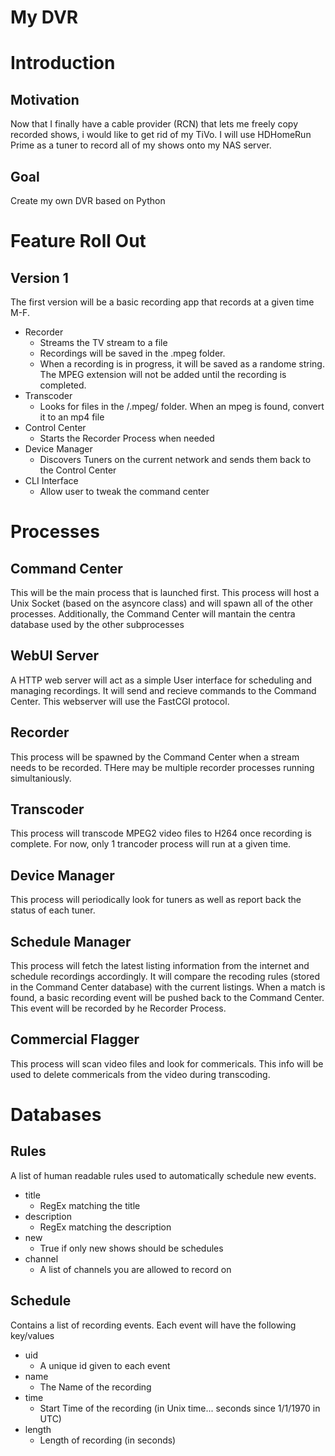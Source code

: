 My DVR
======

# Introduction

## Motivation
Now that I finally have a cable provider (RCN) that lets me freely copy recorded shows, i would like to get rid of my TiVo.  I will use HDHomeRun Prime as a tuner to record all of my shows onto my NAS server.

## Goal
Create my own DVR based on Python

# Feature Roll Out

## Version 1
The first version will be a basic recording app that records at a given time M-F.
* Recorder
    * Streams the TV stream to a file
    * Recordings will be saved in the .mpeg folder.  
    * When a recording is in progress, it will be saved as a randome string.  The MPEG extension will not be added until the recording is completed.
* Transcoder
    * Looks for files in the /.mpeg/ folder.  When an mpeg is found, convert it to an mp4 file
* Control Center
    * Starts the Recorder Process when needed
* Device Manager
    * Discovers Tuners on the current network and sends them back to the Control Center
* CLI Interface
    * Allow user to tweak the command center

# Processes

## Command Center
This will be the main process that is launched first.  This process will host a Unix Socket (based on the asyncore class) and will spawn all of the other processes.  Additionally, the Command Center will mantain the centra database used by the other subprocesses

## WebUI Server
A HTTP web server will act as a simple User interface for scheduling and managing recordings.  It will send and recieve commands to the Command Center.  This webserver will use the FastCGI protocol.  

## Recorder
This process will be spawned by the Command Center when a stream needs to be recorded.  THere may be multiple recorder processes running simultaniously.  

## Transcoder
This process will transcode MPEG2 video files to H264 once recording is complete.  For now, only 1 trancoder process will run at a given time.  

## Device Manager
This process will periodically look for tuners as well as report back the status of each tuner.

## Schedule Manager
This process will fetch the latest listing information from the internet and schedule recordings accordingly.  It will compare the recoding rules (stored in the Command Center database) with the current listings.  When a match is found, a basic recording event will be pushed back to the Command Center.  This event will be recorded by he Recorder Process.  

## Commercial Flagger
This process will scan video files and look for commericals.  This info will be used to delete commericals from the video during transcoding.  

# Databases

## Rules
A list of human readable rules used to automatically schedule new events.  

* title
    * RegEx matching the title
* description
    * RegEx matching the description
* new
    * True if only new shows should be schedules
* channel
    * A list of channels you are allowed to record on

## Schedule
Contains a list of recording events. Each event will have the following key/values

* uid
    * A unique id given to each event 
* name
    * The Name of the recording
* time
    * Start Time of the recording (in Unix time... seconds since 1/1/1970 in UTC)
* length
    * Length of recording (in seconds)

